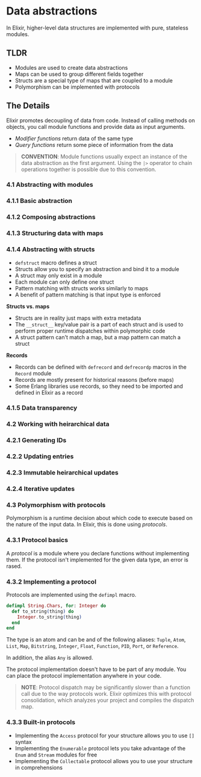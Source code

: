 # Data abstractions

In Elixir, higher-level data structures are implemented with pure, stateless modules.

## TLDR

- Modules are used to create data abstractions
- Maps can be used to group different fields together
- Structs are a special type of maps that are coupled to a module
- Polymorphism can be implemented with protocols

## The Details

Elixir promotes decoupling of data from code. Instead of calling methods on objects,
you call module functions and provide data as input arguments.

- _Modifier functions_ return data of the same type 
- _Query functions_ return some piece of information from the data

> **CONVENTION**: Module functions usually expect an instance of the data
  abstraction as the first argument. Using the `|>` operator to chain operations
  together is possible due to this convention.

### 4.1 Abstracting with modules

### 4.1.1 Basic abstraction

### 4.1.2 Composing abstractions

### 4.1.3 Structuring data with maps

### 4.1.4 Abstracting with structs

- `defstruct` macro defines a struct
- Structs allow you to specify an abstraction and bind it to a module
- A struct may only exist in a module
- Each module can only define one struct
- Pattern matching with structs works similarly to maps
- A benefit of pattern matching is that input type is enforced

**Structs vs. maps**

- Structs are in reality just maps with extra metadata
- The `__struct__` key/value pair is a part of each struct and
  is used to perform proper runtime dispatches within polymorphic code
- A struct pattern can't match a map, but a map pattern can match a struct

**Records**

- Records can be defined with `defrecord` and `defrecordp` macros
  in the `Record` module
- Records are mostly present for historical reasons (before maps)
- Some Erlang libraries use records, so they need to be imported
  and defined in Elixir as a record

### 4.1.5 Data transparency

### 4.2 Working with heirarchical data

### 4.2.1 Generating IDs

### 4.2.2 Updating entries

### 4.2.3 Immutable heirarchical updates

### 4.2.4 Iterative updates

### 4.3 Polymorphism with protocols

Polymorphism is a runtime decision about which code to execute based on the
nature of the input data. In Elixir, this is done using _protocols_.

### 4.3.1 Protocol basics

A _protocol_ is a module where you declare functions without implementing them.
If the protocol isn't implemented for the given data type, an error is rased.

### 4.3.2 Implementing a protocol

Protocols are implemented using the `defimpl` macro.

```elixir
defimpl String.Chars, for: Integer do
  def to_string(thing) do
    Integer.to_string(thing)
  end
end
```

The type is an atom and can be and of the following aliases:
`Tuple`, `Atom`, `List`, `Map`, `Bitstring`, `Integer`, `Float`, `Function`,
`PID`, `Port`, or `Reference`.

In addition, the alias `Any` is allowed.

The protocol implementation doesn't have to be part of any module.
You can place the protocol implementation anywhere in your code.

> **NOTE**: Protocol dispatch may be significantly slower than a function
  call due to the way protocols work. Elixir optimizes this with protocol
  consolidation, which analyzes your project and compiles the dispatch map.

### 4.3.3 Built-in protocols

- Implementing the `Access` protocol for your structure allows you to use
  `[]` syntax
- Implementing the `Enumerable` protocol lets you take advantage of the
  `Enum` and `Stream` modules for free
- Implementing the `Collectable` protocol allows you to use your structure
  in comprehensions
